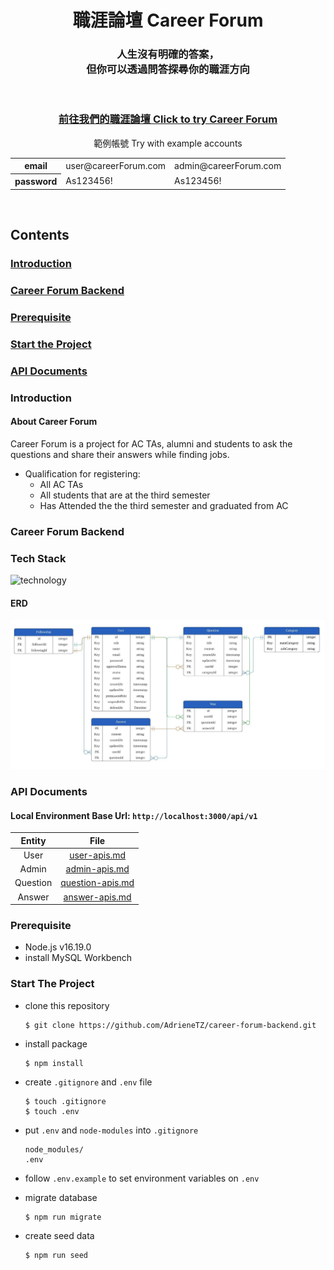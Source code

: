 <div align="center">
<h1><b>職涯論壇 Career Forum</b></h1>
<h3>人生沒有明確的答案，<br/>
但你可以透過問答探尋你的職涯方向</h3>
<br/>
<h3><a href="https://careerforum-group.vercel.app/" target="_blank">前往我們的職涯論壇 Click to try Career Forum</a></h3>
<table>
<label>範例帳號 Try with example accounts</label><br/>
  <tr>
    <th>email</th>
    <td>user@careerForum.com</td>
    <td>admin@careerForum.com</td>
  </tr>
  <tr>
    <th>password</th>
    <td>As123456!</td>
    <td>As123456!</td>
  </tr>
</table>
<br/>
</div>

## Contents
### [Introduction](#introduction)
### [Career Forum Backend](#career-forum-backend)
### [Prerequisite](#prerequisite)
### [Start the Project](#start-the-project)
### [API Documents](#api-documents)

### Introduction
#### About Career Forum
Career Forum is a project for AC TAs, alumni and students to ask the questions and share their answers while finding jobs.

- Qualification for registering:
  - All AC TAs
  - All students that are at the third semester
  - Has Attended the the third semester and graduated from AC


### Career Forum Backend
  ### Tech Stack
<img src="https://skills.thijs.gg/icons?i=javascript,mysql,prisma,aws,jest&theme=dark" alt="technology" width="300"/>

  #### ERD
  ![ERD](images/career-forum-ERD.jpeg)


### API Documents
  #### Local Environment Base Url: `http://localhost:3000/api/v1`
| Entity | File |
| :------: | :----: |
| User | [user-apis.md](APIs/user-apis.md) |
| Admin | [admin-apis.md](APIs/admin-apis.md) |
| Question | [question-apis.md](APIs/question-apis.md) |
| Answer | [answer-apis.md](APIs/answer-api.md) |


### Prerequisite
- Node.js v16.19.0
- install MySQL Workbench

### Start The Project
- clone this repository
  ```
  $ git clone https://github.com/AdrieneTZ/career-forum-backend.git
  ```

- install package
  ```
  $ npm install
  ```

- create `.gitignore` and `.env` file
  ```
  $ touch .gitignore
  $ touch .env
  ```

- put `.env` and `node-modules` into `.gitignore`
  ```
  node_modules/
  .env
  ```

- follow `.env.example` to set environment variables on `.env`

- migrate database
  ```
  $ npm run migrate
  ```

- create seed data
  ```
  $ npm run seed
  ```



